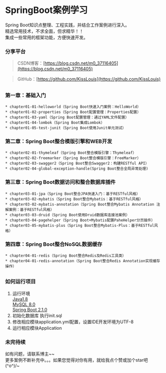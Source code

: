 # SpringBoot案例学习

Spring Boot知识点整理、工程实践，并结合工作案例进行深入。  
精选常用技术，不求全面，但求精华！！  
集成一些常用的框架功能，方便快速开发。

### 分享平台

> CSDN博客：[https://blog.csdn.net/m0_37116405](https://blog.csdn.net/m0_37116405)

> GitHub：[https://github.com/KissLouis](https://github.com/KissLouis)

## 

### 第一章：基础入门

    * chapter01-01-helloworld（Spring Boot快速入门案例：HelloWorld）
    * chapter01-02-properties（Spring Boot配置管理：Properties配置）
    * chapter01-03-yaml（Spring Boot配置管理：通过YAML文件配置）
    * chapter01-04-lombok（Spring Boot集成Lombok）
    * chapter01-05-test-junit（Spring Boot使用Junit单元测试）

### 第二章：Spring Boot整合模版引擎和WEB开发  
    * chapter02-01-thymeleaf（Spring Boot整合模版引擎：Thymeleaf）
    * chapter02-02-freemarker（Spring Boot整合模版引擎：FreeMarker）
    * chapter02-03-swagger2（Spring Boot整合Swagger2：构建RESTful API）
    * chapter02-04-global-exception-handle(Spring Boot整合全局异常处理)

### 第三章：Spring Boot数据访问和整合数据库插件  
    * chapter03-01-jpa（Spring Boot整合JPA快速入门：基于RESTful风格）
    * chapter03-02-mybatis（Spring Boot整合Mybatis：基于RESTful风格）
    * chapter03-02-mybatis-annotation（Spring Boot整合Mybatis Annotation 注解案例：基于RESTful风格）
    * chapter03-03-druid（Spring Boot使用Druid数据库连接池案例）
    * chapter03-04-pagehelper（Spring Boot+Mybatis配置PaheHelper分页插件）
    * chapter03-05-mybatis-plus（Spring Boot整合Mybatis-Plus：基于RESTful风格）

### 第四章：Spring Boot整合NoSQL数据缓存  
    * chapter04-01-redis（Spring Boot整合Redis及Redis工具类）
    * chapter04-01-redis-annotation（Spring Boot整合Redis Annotation实现缓存操作）


## 

### 如何运行项目
1. 运行环境  
    <u>Java1.8</u>  
    <u>MySQL 8.0 </u>  
    <u>Spring Boot 2.1.0</u> 
2. 初始化数据库 执行init.sql
3. 修改相应模块application.yml配置，设置IDE开发环境为UTF-8
4. 运行相应模块Application


### 未完待续
如有问题，请联系博主~~  
更多案例不断补充中。。。如果您觉得对你有用，就给我点个赞或加个star吧\(^o^)/~

